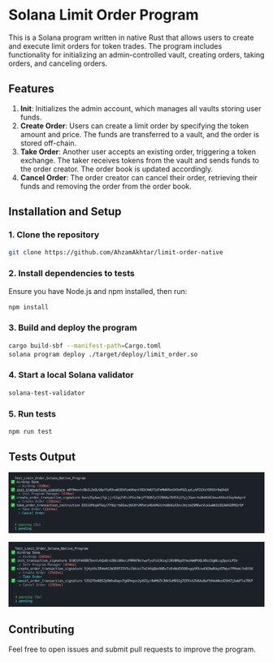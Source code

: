 # Solana Limit Order Program

This is a Solana program written in native Rust that allows users to create and execute limit orders for token trades. The program includes functionality for initializing an admin-controlled vault, creating orders, taking orders, and canceling orders.

## Features

1. **Init**: Initializes the admin account, which manages all vaults storing user funds.
2. **Create Order**: Users can create a limit order by specifying the token amount and price. The funds are transferred to a vault, and the order is stored off-chain.
3. **Take Order**: Another user accepts an existing order, triggering a token exchange. The taker receives tokens from the vault and sends funds to the order creator. The order book is updated accordingly.
4. **Cancel Order**: The order creator can cancel their order, retrieving their funds and removing the order from the order book.

## Installation and Setup

### 1. Clone the repository

```sh
git clone https://github.com/AhzamAkhtar/limit-order-native
```

### 2. Install dependencies to tests

Ensure you have Node.js and npm installed, then run:

```sh
npm install
```

### 3. Build and deploy the program

```sh
cargo build-sbf --manifest-path=Cargo.toml   
solana program deploy ./target/deploy/limit_order.so
```

### 4. Start a local Solana validator

```sh
solana-test-validator
```

### 5. Run tests

```sh
npm run test
```
## Tests Output

![Test1 Image](./assets/test1.png)

![Test2 Image](./assets/test2.png)

## Contributing

Feel free to open issues and submit pull requests to improve the program.


